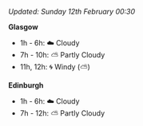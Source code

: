 *Updated: Sunday 12th February 00:30*

**Glasgow**

* 1h - 6h: :cloud: Cloudy
* 7h - 10h: :partly_sunny: Partly Cloudy
* 11h, 12h: :cyclone: Windy (:partly_sunny:)

**Edinburgh**

* 1h - 6h: :cloud: Cloudy
* 7h - 12h: :partly_sunny: Partly Cloudy
